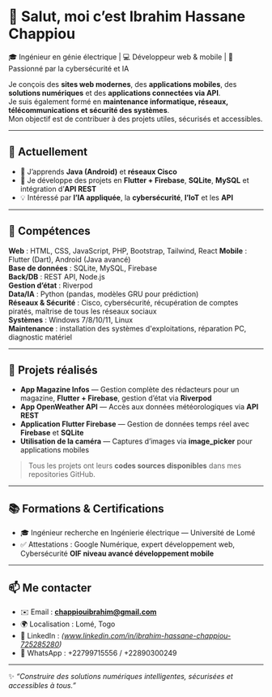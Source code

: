 # 👋 Salut, moi c’est Ibrahim Hassane Chappiou

🎓 Ingénieur en génie électrique | 💻 Développeur web & mobile | 🔐 Passionné par la cybersécurité et IA 

Je conçois des **sites web modernes**, des **applications mobiles**, des **solutions numériques** et des **applications connectées via API**.  
Je suis également formé en **maintenance informatique, réseaux, télécommunications et sécurité des systèmes**.  
Mon objectif est de contribuer à des projets utiles, sécurisés et accessibles.

---

## 🚀 Actuellement
- 🌱 J’apprends **Java (Android)** et **réseaux Cisco**  
- 🔭 Je développe des projets en **Flutter + Firebase**, **SQLite**, **MySQL** et intégration d’**API REST**  
- 💡 Intéressé par **l’IA appliquée**, la **cybersécurité**, **l’IoT** et les **API**

---

## 🧰 Compétences

**Web** : HTML, CSS, JavaScript, PHP, Bootstrap, Tailwind, React 
**Mobile** : Flutter (Dart), Android (Java avancé)  
**Base de données** : SQLite, MySQL, Firebase  
**Back/DB** : REST API, Node.js  
**Gestion d’état** : Riverpod  
**Data/IA** : Python (pandas, modèles GRU pour prédiction)  
**Réseaux & Sécurité** : Cisco, cybersécurité, récupération de comptes piratés, maîtrise de tous les réseaux sociaux  
**Systèmes** : Windows 7/8/10/11, Linux  
**Maintenance** : installation des systèmes d'exploitations, réparation PC, diagnostic matériel  

---

## 📌 Projets réalisés

- **App Magazine Infos** — Gestion complète des rédacteurs pour un magazine, **Flutter + Firebase**, gestion d’état via **Riverpod**  
- **App OpenWeather API** — Accès aux données météorologiques via **API REST**  
- **Application Flutter Firebase** — Gestion de données temps réel avec **Firebase** et **SQLite**  
- **Utilisation de la caméra** — Captures d’images via **image_picker** pour applications mobiles   

> Tous les projets ont leurs **codes sources disponibles** dans mes repositories GitHub.  

---

## 📚 Formations & Certifications
- 🎓  Ingénieur recherche en Ingénierie électrique — Université de Lomé    
- ✅ Attestations : Google Numérique, expert développement web, Cybersécurité **OIF niveau avancé développement mobile**  

---

## 📫 Me contacter
- ✉️ Email : **chappiouibrahim@gmail.com**  
- 🌍 Localisation : Lomé, Togo  
- 🔗 LinkedIn : *(www.linkedin.com/in/ibrahim-hassane-chappiou-725285280)*  
- 📱 WhatsApp : +22799715556 / +22890300249 

---

✨ *“Construire des solutions numériques intelligentes, sécurisées et accessibles à tous.”*
